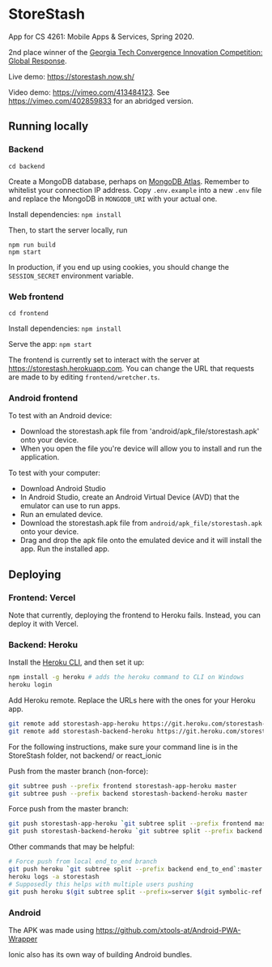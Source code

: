 # StoreStash

App for CS 4261: Mobile Apps & Services, Spring 2020.

2nd place winner of the [Georgia Tech Convergence Innovation Competition: Global Response](http://www.cic.gatech.edu/).

Live demo: https://storestash.now.sh/

Video demo: https://vimeo.com/413484123. See https://vimeo.com/402859833 for an abridged version.

## Running locally

### Backend

`cd backend`

Create a MongoDB database, perhaps on [MongoDB Atlas](https://www.mongodb.com/cloud/atlas). Remember to whitelist your connection IP address. Copy `.env.example` into a new `.env` file and replace the MongoDB <password> in `MONGODB_URI` with your actual one.

Install dependencies: `npm install`

Then, to start the server locally, run

```
npm run build
npm start
```

In production, if you end up using cookies, you should change the `SESSION_SECRET` environment variable.

### Web frontend

`cd frontend`

Install dependencies: `npm install`

Serve the app: `npm start`

The frontend is currently set to interact with the server at https://storestash.herokuapp.com. You can change the URL that requests are made to by editing `frontend/wretcher.ts`.

### Android frontend

To test with an Android device:
- Download the storestash.apk file from 'android/apk_file/storestash.apk' onto your device.
- When you open the file you're device will allow you to install and run the application.

To test with your computer:
- Download Android Studio
- In Android Studio, create an Android Virtual Device (AVD) that the emulator can use to run apps.
- Run an emulated device.
- Download the storestash.apk file from `android/apk_file/storestash.apk` onto your device.
- Drag and drop the apk file onto the emulated device and it will install the app.
Run the installed app.

## Deploying

### Frontend: Vercel

Note that currently, deploying the frontend to Heroku fails. Instead, you can deploy it with Vercel.

### Backend: Heroku

Install the [Heroku CLI](https://devcenter.heroku.com/articles/heroku-cli), and then set it up:

```bash
npm install -g heroku # adds the heroku command to CLI on Windows
heroku login
```

Add Heroku remote. Replace the URLs here with the ones for your Heroku app.

```bash
git remote add storestash-app-heroku https://git.heroku.com/storestash-app.git
git remote add storestash-backend-heroku https://git.heroku.com/storestash.git
```

For the following instructions, make sure your command line is in the StoreStash folder, not backend/ or react_ionic

Push from the master branch (non-force):

```bash
git subtree push --prefix frontend storestash-app-heroku master
git subtree push --prefix backend storestash-backend-heroku master
```

Force push from the master branch:

```bash
git push storestash-app-heroku `git subtree split --prefix frontend master`:master --force
git push storestash-backend-heroku `git subtree split --prefix backend master`:master --force
```

Other commands that may be helpful:
```bash
# Force push from local end_to_end branch
git push heroku `git subtree split --prefix backend end_to_end`:master --force
heroku logs -a storestash
# Supposedly this helps with multiple users pushing
git push heroku $(git subtree split --prefix=server $(git symbolic-ref --short -q HEAD)):master --force
```

### Android

The APK was made using https://github.com/xtools-at/Android-PWA-Wrapper

Ionic also has its own way of building Android bundles.